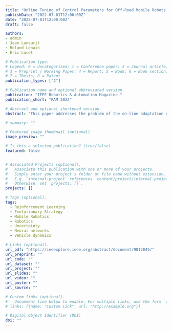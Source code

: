 ```yaml
---
title: "Online Tuning of Control Parameters for Off-Road Mobile Robots: Novel Deterministic and Neural Network-Based Approaches"
publishDate: "2022-07-01T12:00:00Z"
date: "2022-07-01T12:00:00Z"
draft: false

authors:
- admin
- Jean Laneurit
- Roland Lenain
- Eric Lucet

# Publication type.
# Legend: 0 = Uncategorized; 1 = Conference paper; 2 = Journal article;
# 3 = Preprint / Working Paper; 4 = Report; 5 = Book; 6 = Book section;
# 7 = Thesis; 8 = Patent
publication_types: ["2"]

# Publication name and optional abbreviated version.
publication: "IEEE Robotics & Automation Magazine "
publication_short: "RAM 2022"

# Abstract and optional shortened version.
abstract: "This paper addresses the problem of the on-line adaptation of control parameters, dedicated to a path tracking problem in off-road conditions. Two approaches are proposed to modify the tuning gain of a previously developed adaptive and predictive control law. The first approach is a deterministic method based on the dynamic equations of the system, allowing the adaptation of the settling distance with respect to the robot capabilities depending on the grip conditions and velocity. The second strategy uses a neural network trained with a Covariance Matrix Adaptation Evolution Strategy (CMA-ES) algorithm, in order to optimize the robot's behavior with respect to an objective function. Each approach uses as input dynamic parameters, estimated from sliding angles and cornering stiffness observers. Both methods are described and compared to results obtained when using constant parameters in order to identify their respective strengths and weaknesses. They have been implemented and tested in real conditions on an off-road mobile robot with varying terrain and trajectories. An in depth analysis of the proposed methods is done, and further insights are obtained in the context of gain tuning for steering controllers in dynamic environments. The performance and transferability of these methods are demonstrated, as well as their robustness to changes in the terrain properties. As a result, tracking errors are reduced while preserving the stability and the explainability of the control architecture."

# summary: ""

# Featured image thumbnail (optional)
image_preview: ""

# Is this a selected publication? (true/false)
featured: false


# Associated Projects (optional).
#   Associate this publication with one or more of your projects.
#   Simply enter your project's folder or file name without extension.
#   E.g. `internal-project` references `content/project/internal-project/index.md`.
#   Otherwise, set `projects: []`.
projects: []

# Tags (optional).
tags:
  - Reinforcement Learning
  - Evolutionary Strategy
  - Mobile Robotics
  - Robotics
  - Uncertainty
  - Neural networks
  - Vehicle dynamics 

# Links (optional).
url_pdf: "https://ieeexplore.ieee.org/abstract/document/9812845/"
url_preprint: ""
url_code: ""
url_dataset: ""
url_project: ""
url_slides: ""
url_video: ""
url_poster: ""
url_source: ""

# Custom links (optional).
#   Uncomment line below to enable. For multiple links, use the form `[{...}, {...}, {...}]`.
# links: [{name: "Custom Link", url: "http://example.org"}]

# Digital Object Identifier (DOI)
doi: ""
---
```

